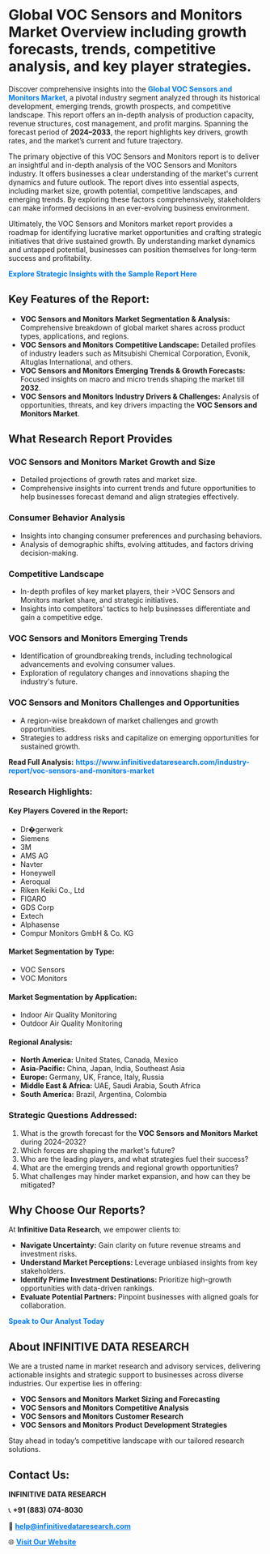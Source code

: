 <h1>Global VOC Sensors and Monitors Market Overview including growth forecasts, trends, competitive analysis, and key player strategies.</h1>
<p>
Discover comprehensive insights into the 
<a href="https://www.infinitivedataresearch.com/industry-report/voc-sensors-and-monitors-market" rel="dofollow" style="color: #007BFF; text-decoration: none;"><strong>Global VOC Sensors and Monitors Market</strong></a>, a pivotal industry segment analyzed through its historical development, emerging trends, growth prospects, and competitive landscape. This report offers an in-depth analysis of production capacity, revenue structures, cost management, and profit margins. Spanning the forecast period of <strong>2024–2033</strong>, the report highlights key drivers, growth rates, and the market’s current and future trajectory.
</p>
<p>
The primary objective of this VOC Sensors and Monitors report is to deliver an insightful and in-depth analysis of the VOC Sensors and Monitors industry. It offers businesses a clear understanding of the market's current dynamics and future outlook. The report dives into essential aspects, including market size, growth potential, competitive landscapes, and emerging trends. By exploring these factors comprehensively, stakeholders can make informed decisions in an ever-evolving business environment.
</p>
<p>
Ultimately, the VOC Sensors and Monitors market report provides a roadmap for identifying lucrative market opportunities and crafting strategic initiatives that drive sustained growth. By understanding market dynamics and untapped potential, businesses can position themselves for long-term success and profitability.
</p>
<p>
<a href="https://www.infinitivedataresearch.com/request-sample/reportId=106434" style="color: #007BFF; text-decoration: none;"><strong>Explore Strategic Insights with the Sample Report Here</strong></a>
</p>

<h2>Key Features of the Report:</h2>
<ul>
<li><strong>VOC Sensors and Monitors Market Segmentation & Analysis:</strong> Comprehensive breakdown of global market shares across product types, applications, and regions.</li>
<li><strong>VOC Sensors and Monitors Competitive Landscape:</strong> Detailed profiles of industry leaders such as Mitsubishi Chemical Corporation, Evonik, Altuglas International, and others.</li>
<li><strong>VOC Sensors and Monitors Emerging Trends & Growth Forecasts:</strong> Focused insights on macro and micro trends shaping the market till <strong>2032</strong>.</li>
<li><strong>VOC Sensors and Monitors Industry Drivers & Challenges:</strong> Analysis of opportunities, threats, and key drivers impacting the <strong>VOC Sensors and Monitors Market</strong>.</li>
</ul>

<h2>What Research Report Provides</h2>
<h3>VOC Sensors and Monitors Market Growth and Size</h3>
<ul>
<li>Detailed projections of growth rates and market size.</li>
<li>Comprehensive insights into current trends and future opportunities to help businesses forecast demand and align strategies effectively.</li>
</ul>

<h3>Consumer Behavior Analysis</h3>
<ul>
<li>Insights into changing consumer preferences and purchasing behaviors.</li>
<li>Analysis of demographic shifts, evolving attitudes, and factors driving decision-making.</li>
</ul>

<h3>Competitive Landscape</h3>
<ul>
<li>In-depth profiles of key market players, their >VOC Sensors and Monitors market share, and strategic initiatives.</li>
<li>Insights into competitors' tactics to help businesses differentiate and gain a competitive edge.</li>
</ul>

<h3>VOC Sensors and Monitors Emerging Trends</h3>
<ul>
<li>Identification of groundbreaking trends, including technological advancements and evolving consumer values.</li>
<li>Exploration of regulatory changes and innovations shaping the industry's future.</li>
</ul>

<h3>VOC Sensors and Monitors Challenges and Opportunities</h3>
<ul>
<li>A region-wise breakdown of market challenges and growth opportunities.</li>
<li>Strategies to address risks and capitalize on emerging opportunities for sustained growth.</li>
</ul>
<p><strong>Read Full Analysis:</strong> <a href="https://www.infinitivedataresearch.com/industry-report/voc-sensors-and-monitors-market" rel="dofollow" style="color: #007BFF; text-decoration: none;"><strong>https://www.infinitivedataresearch.com/industry-report/voc-sensors-and-monitors-market</strong></a></p>
<h3>Research Highlights:</h3>
<h4>Key Players Covered in the Report:</h4>
<ul><li>Dr�gerwerk</li><li>Siemens</li><li>3M</li><li>AMS AG</li><li>Navter</li><li>Honeywell</li><li>Aeroqual</li><li>Riken Keiki Co., Ltd</li><li>FIGARO</li><li>GDS Corp</li><li>Extech</li><li>Alphasense</li><li>Compur Monitors GmbH &amp; Co. KG</li></ul>
<h4>Market Segmentation by Type:</h4>
<ul><li>VOC Sensors</li><li>VOC Monitors</li></ul>
<h4>Market Segmentation by Application:</h4>
<ul><li>Indoor Air Quality Monitoring</li><li>Outdoor Air Quality Monitoring</li></ul>

<h4>Regional Analysis:</h4>
<ul>
<li><strong>North America:</strong> United States, Canada, Mexico</li>
<li><strong>Asia-Pacific:</strong> China, Japan, India, Southeast Asia</li>
<li><strong>Europe:</strong> Germany, UK, France, Italy, Russia</li>
<li><strong>Middle East & Africa:</strong> UAE, Saudi Arabia, South Africa</li>
<li><strong>South America:</strong> Brazil, Argentina, Colombia</li>
</ul>

<h3>Strategic Questions Addressed:</h3>
<ol>
<li>What is the growth forecast for the <strong>VOC Sensors and Monitors Market</strong> during 2024–2032?</li>
<li>Which forces are shaping the market's future?</li>
<li>Who are the leading players, and what strategies fuel their success?</li>
<li>What are the emerging trends and regional growth opportunities?</li>
<li>What challenges may hinder market expansion, and how can they be mitigated?</li>
</ol>

<h2>Why Choose Our Reports?</h2>
<p>At <strong>Infinitive Data Research</strong>, we empower clients to:</p>
<ul>
<li><strong>Navigate Uncertainty:</strong> Gain clarity on future revenue streams and investment risks.</li>
<li><strong>Understand Market Perceptions:</strong> Leverage unbiased insights from key stakeholders.</li>
<li><strong>Identify Prime Investment Destinations:</strong> Prioritize high-growth opportunities with data-driven rankings.</li>
<li><strong>Evaluate Potential Partners:</strong> Pinpoint businesses with aligned goals for collaboration.</li>
</ul>
<p><a href="https://www.infinitivedataresearch.com/industry-report/voc-sensors-and-monitors-market" rel="dofollow" style="color: #007BFF; text-decoration: none;"><strong>Speak to Our Analyst Today</strong></a></p>

<h2>About INFINITIVE DATA RESEARCH</h2>
<p>We are a trusted name in market research and advisory services, delivering actionable insights and strategic support to businesses across diverse industries. Our expertise lies in offering:</p>
<ul>
<li><strong>VOC Sensors and Monitors Market Sizing and Forecasting</strong></li>
<li><strong>VOC Sensors and Monitors Competitive Analysis</strong></li>
<li><strong>VOC Sensors and Monitors Customer Research</strong></li>
<li><strong>VOC Sensors and Monitors Product Development Strategies</strong></li>
</ul>
<p>Stay ahead in today’s competitive landscape with our tailored research solutions.</p>

<h2>Contact Us:</h2>
<p><strong>INFINITIVE DATA RESEARCH</strong></p>
<p>📞 <strong>+91 (883) 074-8030</strong></p>
<p>📧 <strong><a href="mailto:help@infinitivedataresearch.com" style="color: #007BFF;">help@infinitivedataresearch.com</a></strong></p>
<p>🌐 <strong><a href="https://www.infinitivedataresearch.com" rel="dofollow" style="color: #007BFF;">Visit Our Website</a></strong></p>
